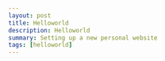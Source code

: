 ```yaml
---
layout: post
title: Helloworld
description: Helloworld 
summary: Setting up a new personal website 
tags: [helloworld]
---
```


